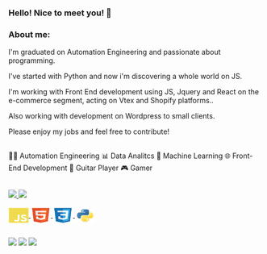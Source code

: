 ### Hello! Nice to meet you! 👋

### About me:

I'm graduated on Automation Engineering and passionate about programming.

I've started with Python and now i'm discovering a whole world on JS.

I'm working with Front End development using JS, Jquery and React on the e-commerce segment, acting on Vtex and Shopify platforms..

Also working with development on Wordpress to small clients.

Please enjoy my jobs and feel free to contribute!

##

👨‍🎓 Automation Engineering
📊 Data Analitcs
🤖 Machine Learning
🌐 Front-End Development
🎼 Guitar Player
🎮 Gamer

##

 <div>
  <a href="https://github.com/Renato-Dantas">
  <img height="200em" src="https://github-readme-stats.vercel.app/api?username=renato-dantas&show_icons=true&theme=radical&include_all_commits=true&count_private=true"/>
  <img height="200em" src="https://github-readme-stats.vercel.app/api/top-langs/?username=renato-dantas&layout=compact&langs_count=7&theme=radical"/>
</div>
<div style="display: inline_block"><br>
  <img align="center" alt="Renato-Js" height="30" width="40" src="https://raw.githubusercontent.com/devicons/devicon/master/icons/javascript/javascript-plain.svg">
  <img align="center" alt="Renato-HTML" height="30" width="40" src="https://raw.githubusercontent.com/devicons/devicon/master/icons/html5/html5-original.svg">
  <img align="center" alt="Renato-CSS" height="30" width="40" src="https://raw.githubusercontent.com/devicons/devicon/master/icons/css3/css3-original.svg">
  <img align="center" alt="Renato-Python" height="30" width="40" src="https://raw.githubusercontent.com/devicons/devicon/master/icons/python/python-original.svg">
</div>
  
  ## 
  
 <div> 
  <a href="https://www.instagram.com/nato_dantas/" target="_blank"><img src="https://img.shields.io/badge/-Instagram-%23E4405F?style=for-the-badge&logo=instagram&logoColor=white" target="_blank"></a>
  <a href = "mailto:renatodantas@outlook.com.br"><img src="https://img.shields.io/badge/Microsoft_Outlook-0078D4?style=for-the-badge&logo=microsoft-outlook&logoColor=white" target="_blank"></a>
  <a href="https://www.linkedin.com/in/dantasrenato/" target="_blank"><img src="https://img.shields.io/badge/-LinkedIn-%230077B5?style=for-the-badge&logo=linkedin&logoColor=white" target="_blank"></a>
</div>
